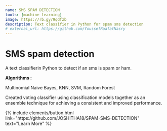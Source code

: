 ```yaml
---
name: SMS SPAM DETECTION
tools: [machine learning]
image: https://rb.gy/9qdfzb
description: Text classifier in Python for spam sms detection
# external_url: https://github.com/YoussefRaafatNasry
---
```


# SMS spam detection

A text classifierin Python to detect if an sms is spam or ham. <br>

**Algorithms :** 

Multinomial Naive Bayes, KNN, SVM, Random Forest

Created voting classifier using classification models together as an ensemble technique for achieving a consistent and improved performance.


<p class="text-center">
{% include elements/button.html link="https://github.com/JOSHITHA18/SPAM-SMS-DETECTION" text="Learn More" %}
</p>